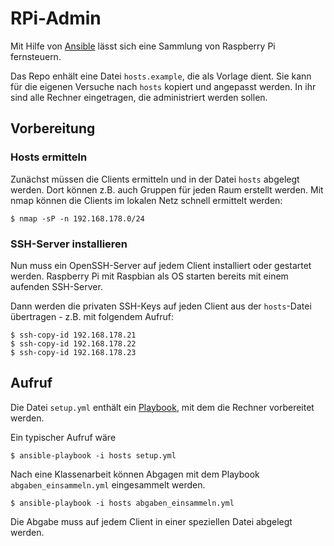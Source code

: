 
# RPi-Admin

Mit Hilfe von [Ansible](http://www.ansible.com) lässt sich eine Sammlung von
Raspberry Pi fernsteuern.

Das Repo enhält eine Datei ``hosts.example``, die als Vorlage dient. Sie kann
für die eigenen Versuche nach ``hosts`` kopiert und angepasst werden. In ihr
sind alle Rechner eingetragen, die administriert werden sollen.

## Vorbereitung

### Hosts ermitteln

Zunächst müssen die Clients ermitteln und in der Datei ``hosts`` abgelegt
werden. Dort können z.B. auch Gruppen für jeden Raum erstellt werden. Mit nmap
können die Clients im lokalen Netz schnell ermittelt werden:

    $ nmap -sP -n 192.168.178.0/24

### SSH-Server installieren

Nun muss ein OpenSSH-Server auf jedem Client installiert oder gestartet
werden. Raspberry Pi mit Raspbian als OS starten bereits mit einem aufenden
SSH-Server.

Dann werden die privaten SSH-Keys auf jeden Client aus der ``hosts``-Datei
übertragen - z.B. mit folgendem Aufruf:

    $ ssh-copy-id 192.168.178.21
    $ ssh-copy-id 192.168.178.22
    $ ssh-copy-id 192.168.178.23

## Aufruf

Die Datei ``setup.yml`` enthält ein
[Playbook](http://docs.ansible.com/ansible/playbooks.html), mit dem die
Rechner vorbereitet werden.

Ein typischer Aufruf wäre 

    $ ansible-playbook -i hosts setup.yml

Nach eine Klassenarbeit können Abgagen mit dem Playbook
``abgaben_einsammeln.yml`` eingesammelt werden.

    $ ansible-playbook -i hosts abgaben_einsammeln.yml
    
Die Abgabe muss auf jedem Client in einer speziellen Datei abgelegt werden.
